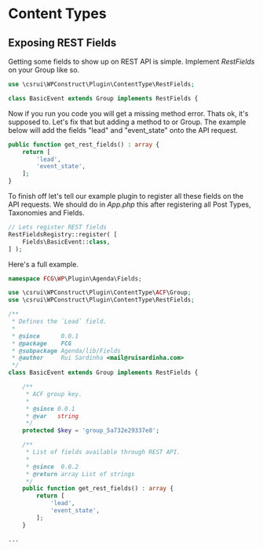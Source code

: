 # Content Types

## Exposing REST Fields

Getting some fields to show up on REST API is simple. Implement *RestFields*
on your Group like so.

```php
use \csrui\WPConstruct\Plugin\ContentType\RestFields;

class BasicEvent extends Group implements RestFields {
```

Now if you run you code you will get a missing method error.
Thats ok, it's supposed to.
Let's fix that but adding a method to or Group. The example below will add the
fields "lead" and "event_state" onto the API request.

```php
public function get_rest_fields() : array {
    return [
        'lead',
        'event_state',
    ];
}
```

To finish off let's tell our example plugin to register all these fields
on the API requests. We should do in *App.php* this after registering all Post Types,
Taxonomies and Fields.

```php
// Lets register REST fields
RestFieldsRegistry::register( [
    Fields\BasicEvent::class,
] );
```

Here's a full example.

```php
namespace FCG\WP\Plugin\Agenda\Fields;

use \csrui\WPConstruct\Plugin\ContentType\ACF\Group;
use \csrui\WPConstruct\Plugin\ContentType\RestFields;

/**
 * Defines the `Lead` field.
 *
 * @since      0.0.1
 * @package    FCG
 * @subpackage Agenda/lib/Fields
 * @author     Rui Sardinha <mail@ruisardinha.com>
 */
class BasicEvent extends Group implements RestFields {

	/**
	 * ACF group key.
	 *
	 * @since 0.0.1
	 * @var   string
	 */
	protected $key = 'group_5a732e29337e8';

	/**
	 * List of fields available through REST API.
	 *
	 * @since  0.0.2
	 * @return array List of strings
	 */
	public function get_rest_fields() : array {
		return [
			'lead',
			'event_state',
		];
	}

...
```
